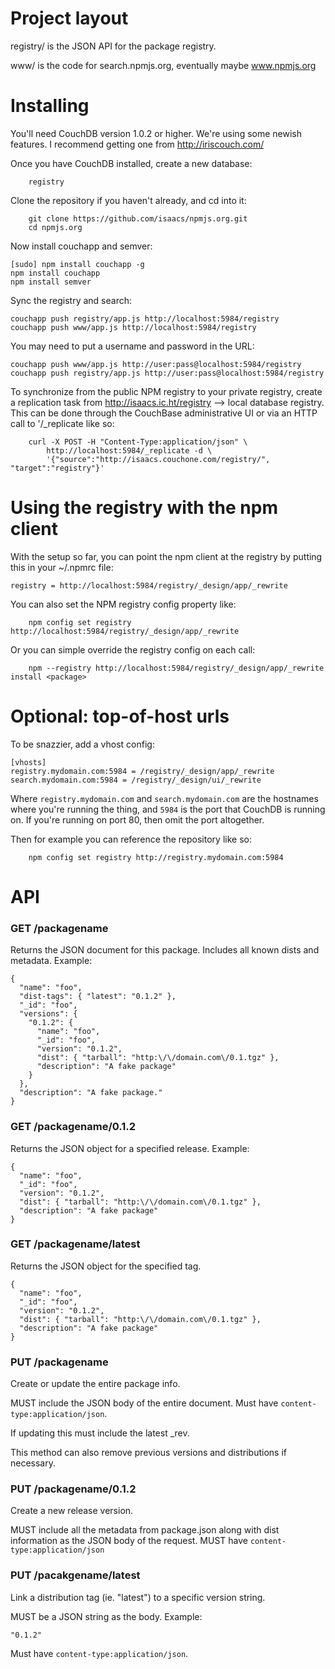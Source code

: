 # Project layout

registry/ is the JSON API for the package registry.

www/ is the code for search.npmjs.org, eventually maybe www.npmjs.org

# Installing

You'll need CouchDB version 1.0.2 or higher.  We're using some newish features.
I recommend getting one from http://iriscouch.com/

Once you have CouchDB installed, create a new database:

		registry

Clone the repository if you haven't already, and cd into it:

		git clone https://github.com/isaacs/npmjs.org.git
		cd npmjs.org

Now install couchapp and semver:

    [sudo] npm install couchapp -g
    npm install couchapp
    npm install semver

Sync the registry and search:

    couchapp push registry/app.js http://localhost:5984/registry
    couchapp push www/app.js http://localhost:5984/registry

You may need to put a username and password in the URL:

    couchapp push www/app.js http://user:pass@localhost:5984/registry
    couchapp push registry/app.js http://user:pass@localhost:5984/registry

To synchronize from the public NPM registry to your private registry,
create a replication task from http://isaacs.ic.ht/registry --> local
database registry. This can be done through the CouchBase administrative
UI or via an HTTP call to '/_replicate like so:

		curl -X POST -H "Content-Type:application/json" \
		    http://localhost:5984/_replicate -d \
		    '{"source":"http://isaacs.couchone.com/registry/", "target":"registry"}'

# Using the registry with the npm client

With the setup so far, you can point the npm client at the registry by
putting this in your ~/.npmrc file:

    registry = http://localhost:5984/registry/_design/app/_rewrite

You can also set the NPM registry config property like:

		npm config set registry http://localhost:5984/registry/_design/app/_rewrite

Or you can simple override the registry config on each call:

		npm --registry http://localhost:5984/registry/_design/app/_rewrite install <package>

# Optional: top-of-host urls

To be snazzier, add a vhost config:

    [vhosts]
    registry.mydomain.com:5984 = /registry/_design/app/_rewrite
    search.mydomain.com:5984 = /registry/_design/ui/_rewrite


Where `registry.mydomain.com` and `search.mydomain.com` are
the hostnames where you're running the thing, and `5984` is the
port that CouchDB is running on. If you're running on port 80,
then omit the port altogether.

Then for example you can reference the repository like so:

		npm config set registry http://registry.mydomain.com:5984

# API

### GET /packagename

Returns the JSON document for this package. Includes all known dists
and metadata. Example:

    {
      "name": "foo",
      "dist-tags": { "latest": "0.1.2" },
      "_id": "foo",
      "versions": {
        "0.1.2": {
          "name": "foo",
          "_id": "foo",
          "version": "0.1.2",
          "dist": { "tarball": "http:\/\/domain.com\/0.1.tgz" },
          "description": "A fake package"
        }
      },
      "description": "A fake package."
    }

### GET /packagename/0.1.2

Returns the JSON object for a specified release. Example:

    {
      "name": "foo",
      "_id": "foo",
      "version": "0.1.2",
      "dist": { "tarball": "http:\/\/domain.com\/0.1.tgz" },
      "description": "A fake package"
    }

### GET /packagename/latest

Returns the JSON object for the specified tag.

    {
      "name": "foo",
      "_id": "foo",
      "version": "0.1.2",
      "dist": { "tarball": "http:\/\/domain.com\/0.1.tgz" },
      "description": "A fake package"
    }

### PUT /packagename

Create or update the entire package info.

MUST include the JSON body of the entire document. Must have
`content-type:application/json`.

If updating this must include the latest _rev.

This method can also remove previous versions and distributions if necessary.

### PUT /packagename/0.1.2

Create a new release version. 

MUST include all the metadata from package.json along with dist information
as the JSON body of the request. MUST have `content-type:application/json`

### PUT /pacakgename/latest

Link a distribution tag (ie. "latest") to a specific version string.

MUST be a JSON string as the body. Example:

    "0.1.2"

Must have `content-type:application/json`.
